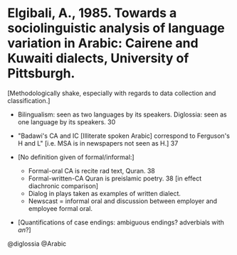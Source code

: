 # Elgibali, A., 1985. Towards a sociolinguistic analysis of language variation in Arabic: Cairene and Kuwaiti dialects, University of Pittsburgh. 

[Methodologically shake, especially with regards to data collection and classification.]

- Bilingualism: seen as two languages by its speakers. Diglossia: seen as one language by its speakers. 30

- "Badawi's CA and IC [Illiterate spoken Arabic] correspond to Ferguson's H and L" [i.e. MSA is in newspapers not seen as H.] 37

- [No definition given of formal/informal:] 
    - Formal-oral CA is recite rad text, Quran. 38 
    - Formal-written-CA Quran is preislamic poetry. 38 [in effect diachronic comparison]  
    - Dialog in plays taken as examples of written dialect.  
    - Newscast = informal oral and discussion between employer and employee formal oral.

- [Quantifications of case endings: ambiguous endings? adverbials with *an*?]

@diglossia
@Arabic
